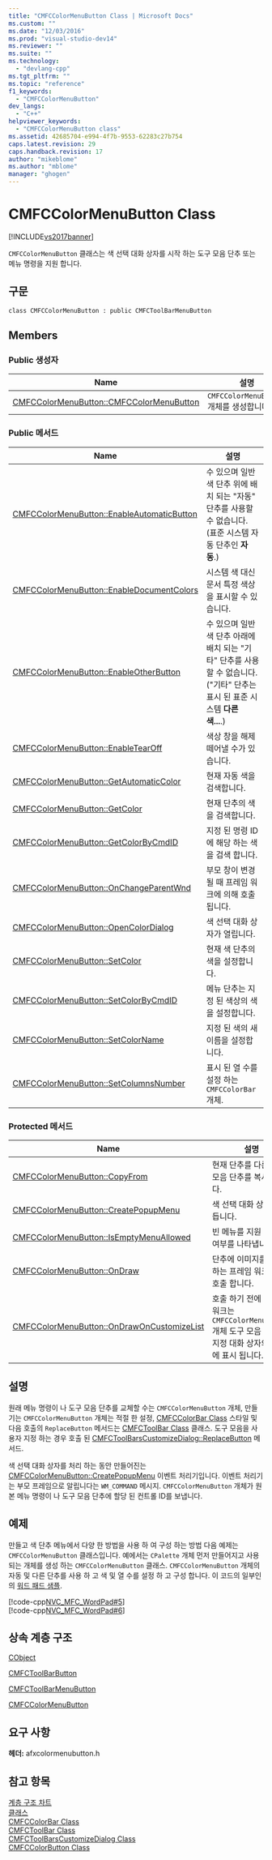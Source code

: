 ```yaml
---
title: "CMFCColorMenuButton Class | Microsoft Docs"
ms.custom: ""
ms.date: "12/03/2016"
ms.prod: "visual-studio-dev14"
ms.reviewer: ""
ms.suite: ""
ms.technology: 
  - "devlang-cpp"
ms.tgt_pltfrm: ""
ms.topic: "reference"
f1_keywords: 
  - "CMFCColorMenuButton"
dev_langs: 
  - "C++"
helpviewer_keywords: 
  - "CMFCColorMenuButton class"
ms.assetid: 42685704-e994-4f7b-9553-62283c27b754
caps.latest.revision: 29
caps.handback.revision: 17
author: "mikeblome"
ms.author: "mblome"
manager: "ghogen"
---
```

# CMFCColorMenuButton Class
[!INCLUDE[vs2017banner](../../assembler/inline/includes/vs2017banner.md)]

`CMFCColorMenuButton` 클래스는 색 선택 대화 상자를 시작 하는 도구 모음 단추 또는 메뉴 명령을 지원 합니다.  
  
## 구문  
  
```  
class CMFCColorMenuButton : public CMFCToolBarMenuButton  
```  
  
## Members  
  
### Public 생성자  
  
|Name|설명|  
|----------|--------|  
|[CMFCColorMenuButton::CMFCColorMenuButton](../Topic/CMFCColorMenuButton::CMFCColorMenuButton.md)|`CMFCColorMenuButton` 개체를 생성합니다.|  
  
### Public 메서드  
  
|Name|설명|  
|----------|--------|  
|[CMFCColorMenuButton::EnableAutomaticButton](../Topic/CMFCColorMenuButton::EnableAutomaticButton.md)|수 있으며 일반 색 단추 위에 배치 되는 "자동" 단추를 사용할 수 없습니다.  \(표준 시스템 자동 단추인  **자동**.\)|  
|[CMFCColorMenuButton::EnableDocumentColors](../Topic/CMFCColorMenuButton::EnableDocumentColors.md)|시스템 색 대신 문서 특정 색상을 표시할 수 있습니다.|  
|[CMFCColorMenuButton::EnableOtherButton](../Topic/CMFCColorMenuButton::EnableOtherButton.md)|수 있으며 일반 색 단추 아래에 배치 되는 "기타" 단추를 사용할 수 없습니다.  \("기타" 단추는 표시 된 표준 시스템  **다른 색...**.\)|  
|[CMFCColorMenuButton::EnableTearOff](../Topic/CMFCColorMenuButton::EnableTearOff.md)|색상 창을 해제 떼어낼 수가 있습니다.|  
|[CMFCColorMenuButton::GetAutomaticColor](../Topic/CMFCColorMenuButton::GetAutomaticColor.md)|현재 자동 색을 검색합니다.|  
|[CMFCColorMenuButton::GetColor](../Topic/CMFCColorMenuButton::GetColor.md)|현재 단추의 색을 검색합니다.|  
|[CMFCColorMenuButton::GetColorByCmdID](../Topic/CMFCColorMenuButton::GetColorByCmdID.md)|지정 된 명령 ID에 해당 하는 색을 검색 합니다.|  
|[CMFCColorMenuButton::OnChangeParentWnd](../Topic/CMFCColorMenuButton::OnChangeParentWnd.md)|부모 창이 변경 될 때 프레임 워크에 의해 호출 됩니다.|  
|[CMFCColorMenuButton::OpenColorDialog](../Topic/CMFCColorMenuButton::OpenColorDialog.md)|색 선택 대화 상자가 열립니다.|  
|[CMFCColorMenuButton::SetColor](../Topic/CMFCColorMenuButton::SetColor.md)|현재 색 단추의 색을 설정합니다.|  
|[CMFCColorMenuButton::SetColorByCmdID](../Topic/CMFCColorMenuButton::SetColorByCmdID.md)|메뉴 단추는 지정 된 색상의 색을 설정합니다.|  
|[CMFCColorMenuButton::SetColorName](../Topic/CMFCColorMenuButton::SetColorName.md)|지정 된 색의 새 이름을 설정합니다.|  
|[CMFCColorMenuButton::SetColumnsNumber](../Topic/CMFCColorMenuButton::SetColumnsNumber.md)|표시 된 열 수를 설정 하는 `CMFCColorBar` 개체.|  
  
### Protected 메서드  
  
|Name|설명|  
|----------|--------|  
|[CMFCColorMenuButton::CopyFrom](../Topic/CMFCColorMenuButton::CopyFrom.md)|현재 단추를 다른 도구 모음 단추를 복사합니다.|  
|[CMFCColorMenuButton::CreatePopupMenu](../Topic/CMFCColorMenuButton::CreatePopupMenu.md)|색 선택 대화 상자를 만듭니다.|  
|[CMFCColorMenuButton::IsEmptyMenuAllowed](../Topic/CMFCColorMenuButton::IsEmptyMenuAllowed.md)|빈 메뉴를 지원 하는지 여부를 나타냅니다.|  
|[CMFCColorMenuButton::OnDraw](../Topic/CMFCColorMenuButton::OnDraw.md)|단추에 이미지를 표시 하는 프레임 워크에서 호출 합니다.|  
|[CMFCColorMenuButton::OnDrawOnCustomizeList](../Topic/CMFCColorMenuButton::OnDrawOnCustomizeList.md)|호출 하기 전에 프레임 워크는 `CMFCColorMenuButton` 개체 도구 모음 사용자 지정 대화 상자의 목록에 표시 됩니다.|  
  
## 설명  
 원래 메뉴 명령이 나 도구 모음 단추를 교체할 수는 `CMFCColorMenuButton` 개체, 만들기는 `CMFCColorMenuButton` 개체는 적절 한 설정, [CMFCColorBar Class](../../mfc/reference/cmfccolorbar-class.md) 스타일 및 다음 호출의 `ReplaceButton` 메서드는 [CMFCToolBar Class](../../mfc/reference/cmfctoolbar-class.md) 클래스.  도구 모음을 사용자 지정 하는 경우 호출 된 [CMFCToolBarsCustomizeDialog::ReplaceButton](../Topic/CMFCToolBarsCustomizeDialog::ReplaceButton.md) 메서드.  
  
 색 선택 대화 상자를 처리 하는 동안 만들어진는 [CMFCColorMenuButton::CreatePopupMenu](../Topic/CMFCColorMenuButton::CreatePopupMenu.md) 이벤트 처리기입니다.  이벤트 처리기는 부모 프레임으로 알립니다는 `WM_COMMAND` 메시지.  `CMFCColorMenuButton` 개체가 원본 메뉴 명령이 나 도구 모음 단추에 할당 된 컨트롤 ID를 보냅니다.  
  
## 예제  
 만들고 색 단추 메뉴에서 다양 한 방법을 사용 하 여 구성 하는 방법 다음 예제는 `CMFCColorMenuButton` 클래스입니다.  예에서는 `CPalette` 개체 먼저 만들어지고 사용 되는 개체를 생성 하는 `CMFCColorMenuButton` 클래스.  `CMFCColorMenuButton` 개체의 자동 및 다른 단추를 사용 하 고 색 및 열 수를 설정 하 고 구성 합니다.  이 코드의 일부인의  [워드 패드 샘플](../../top/visual-cpp-samples.md).  
  
 [!code-cpp[NVC_MFC_WordPad#5](../../mfc/reference/codesnippet/CPP/cmfccolormenubutton-class_1.h)]  
[!code-cpp[NVC_MFC_WordPad#6](../../mfc/reference/codesnippet/CPP/cmfccolormenubutton-class_2.cpp)]  
  
## 상속 계층 구조  
 [CObject](../../mfc/reference/cobject-class.md)  
  
 [CMFCToolBarButton](../../mfc/reference/cmfctoolbarbutton-class.md)  
  
 [CMFCToolBarMenuButton](../../mfc/reference/cmfctoolbarmenubutton-class.md)  
  
 [CMFCColorMenuButton](../../mfc/reference/cmfccolormenubutton-class.md)  
  
## 요구 사항  
 **헤더:** afxcolormenubutton.h  
  
## 참고 항목  
 [계층 구조 차트](../../mfc/hierarchy-chart.md)   
 [클래스](../../mfc/reference/mfc-classes.md)   
 [CMFCColorBar Class](../../mfc/reference/cmfccolorbar-class.md)   
 [CMFCToolBar Class](../../mfc/reference/cmfctoolbar-class.md)   
 [CMFCToolBarsCustomizeDialog Class](../../mfc/reference/cmfctoolbarscustomizedialog-class.md)   
 [CMFCColorButton Class](../../mfc/reference/cmfccolorbutton-class.md)